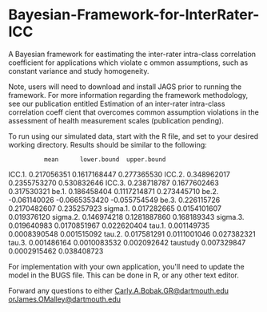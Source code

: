 # Bayesian-Framework-for-InterRater-ICC
A Bayesian framework for eastimating the inter-rater intra-class correlation coefficient for applications which violate c
ommon assumptions, such as constant variance and study homogeneity.

Note, users will need to download and install JAGS prior to running the framework. For more information regarding the framework methodology,
see our publication entitled Estimation of an inter-rater intra-class correlation coeff cient that overcomes common assumption
violations in the assessment of health measurement scales (publication pending).

To run using our simulated data, start with the R file, and set to your desired working directory. Results should be similar to 
the following:

              mean      lower.bound  upper.bound
ICC.1.    0.217056351  0.1617168447  0.277365530
ICC.2.    0.348962017  0.2355753270  0.530832646
ICC.3.    0.238718787  0.1677602463  0.317530321
be.1.     0.186458404  0.1117214871  0.273445710
be.2.    -0.061140026 -0.0665353420 -0.055754549
be.3.     0.226115726  0.2170482607  0.235257923
sigma.1.  0.017282665  0.0154101607  0.019376120
sigma.2.  0.146974218  0.1281887860  0.168189343
sigma.3.  0.019640983  0.0170851967  0.022620404
tau.1.    0.001149735  0.0008390548  0.001515092
tau.2.    0.017581291  0.0111001046  0.027382321
tau.3.    0.001486164  0.0010083532  0.002092642
taustudy  0.007329847  0.0002915462  0.038408723

For implementation with your own application, you'll need to update the model in the BUGS file. This can be done in R, or any other
text editor.

Forward any questions to either Carly.A.Bobak.GR@dartmouth.edu orJames.OMalley@dartmouth.edu
